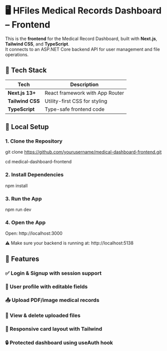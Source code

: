 # 🖥️ HFiles Medical Records Dashboard – Frontend

This is the **frontend** for the Medical Record Dashboard, built with **Next.js**, **Tailwind CSS**, and **TypeScript**.  
It connects to an ASP.NET Core backend API for user management and file operations.



## 🧩 Tech Stack

| Tech            | Description                         |
|-----------------|-------------------------------------|
| **Next.js 13+** | React framework with App Router     |
| **Tailwind CSS**| Utility-first CSS for styling       |
| **TypeScript**  | Type-safe frontend code             |



## 🚀 Local Setup

### 1. Clone the Repository

git clone https://github.com/yourusername/medical-dashboard-frontend.git

cd medical-dashboard-frontend


### 2. Install Dependencies

npm install


### 3. Run the App

npm run dev


### 4. Open the App

Open: http://localhost:3000

⚠️ Make sure your backend is running at: http://localhost:5138




## 🔐 Features

### ✅ Login & Signup with session support

### 👤 User profile with editable fields

### 📤 Upload PDF/image medical records

### 📁 View & delete uploaded files

### 🎨 Responsive card layout with Tailwind

### 🔒 Protected dashboard using useAuth hook
